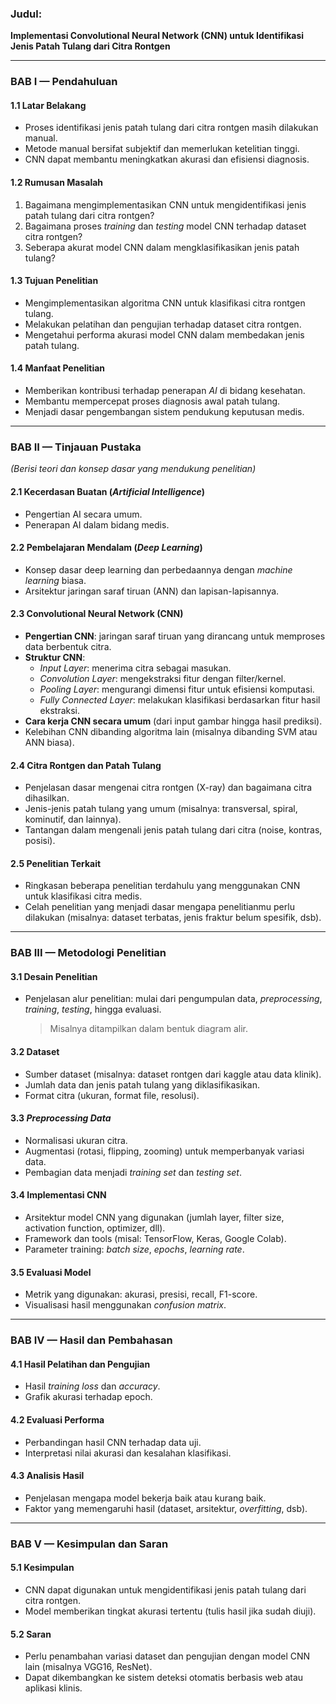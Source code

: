 ### Judul:

**Implementasi Convolutional Neural Network (CNN) untuk Identifikasi Jenis Patah Tulang dari Citra Rontgen**

---
### **BAB I — Pendahuluan**

#### 1.1 Latar Belakang
- Proses identifikasi jenis patah tulang dari citra rontgen masih dilakukan manual.
- Metode manual bersifat subjektif dan memerlukan ketelitian tinggi.
- CNN dapat membantu meningkatkan akurasi dan efisiensi diagnosis.
#### 1.2 Rumusan Masalah
1. Bagaimana mengimplementasikan CNN untuk mengidentifikasi jenis patah tulang dari citra rontgen?
2. Bagaimana proses _training_ dan _testing_ model CNN terhadap dataset citra rontgen?
3. Seberapa akurat model CNN dalam mengklasifikasikan jenis patah tulang?
#### 1.3 Tujuan Penelitian
- Mengimplementasikan algoritma CNN untuk klasifikasi citra rontgen tulang.
- Melakukan pelatihan dan pengujian terhadap dataset citra rontgen.
- Mengetahui performa akurasi model CNN dalam membedakan jenis patah tulang.
#### 1.4 Manfaat Penelitian
- Memberikan kontribusi terhadap penerapan _AI_ di bidang kesehatan.
- Membantu mempercepat proses diagnosis awal patah tulang.
- Menjadi dasar pengembangan sistem pendukung keputusan medis.
---
### **BAB II — Tinjauan Pustaka**
_(Berisi teori dan konsep dasar yang mendukung penelitian)_
#### 2.1 Kecerdasan Buatan (_Artificial Intelligence_)
- Pengertian AI secara umum.
- Penerapan AI dalam bidang medis.
#### 2.2 Pembelajaran Mendalam (_Deep Learning_)
- Konsep dasar deep learning dan perbedaannya dengan _machine learning_ biasa.
- Arsitektur jaringan saraf tiruan (ANN) dan lapisan-lapisannya.
#### 2.3 Convolutional Neural Network (CNN)
- **Pengertian CNN**: jaringan saraf tiruan yang dirancang untuk memproses data berbentuk citra.
- **Struktur CNN**:
    - _Input Layer_: menerima citra sebagai masukan.
    - _Convolution Layer_: mengekstraksi fitur dengan filter/kernel.
    - _Pooling Layer_: mengurangi dimensi fitur untuk efisiensi komputasi.
    - _Fully Connected Layer_: melakukan klasifikasi berdasarkan fitur hasil ekstraksi.
- **Cara kerja CNN secara umum** (dari input gambar hingga hasil prediksi).
- Kelebihan CNN dibanding algoritma lain (misalnya dibanding SVM atau ANN biasa).
#### 2.4 Citra Rontgen dan Patah Tulang
- Penjelasan dasar mengenai citra rontgen (X-ray) dan bagaimana citra dihasilkan.
- Jenis-jenis patah tulang yang umum (misalnya: transversal, spiral, kominutif, dan lainnya).
- Tantangan dalam mengenali jenis patah tulang dari citra (noise, kontras, posisi).
#### 2.5 Penelitian Terkait
- Ringkasan beberapa penelitian terdahulu yang menggunakan CNN untuk klasifikasi citra medis.
- Celah penelitian yang menjadi dasar mengapa penelitianmu perlu dilakukan (misalnya: dataset terbatas, jenis fraktur belum spesifik, dsb).
---
### **BAB III — Metodologi Penelitian**
#### 3.1 Desain Penelitian
- Penjelasan alur penelitian: mulai dari pengumpulan data, _preprocessing_, _training_, _testing_, hingga evaluasi.
    > Misalnya ditampilkan dalam bentuk diagram alir.
#### 3.2 Dataset
- Sumber dataset (misalnya: dataset rontgen dari kaggle atau data klinik).
- Jumlah data dan jenis patah tulang yang diklasifikasikan.
- Format citra (ukuran, format file, resolusi).
#### 3.3 _Preprocessing Data_
- Normalisasi ukuran citra.
- Augmentasi (rotasi, flipping, zooming) untuk memperbanyak variasi data.
- Pembagian data menjadi _training set_ dan _testing set_.
#### 3.4 Implementasi CNN
- Arsitektur model CNN yang digunakan (jumlah layer, filter size, activation function, optimizer, dll).
- Framework dan tools (misal: TensorFlow, Keras, Google Colab).
- Parameter training: _batch size_, _epochs_, _learning rate_.
#### 3.5 Evaluasi Model
- Metrik yang digunakan: akurasi, presisi, recall, F1-score.
- Visualisasi hasil menggunakan _confusion matrix_.
---
### **BAB IV — Hasil dan Pembahasan**
#### 4.1 Hasil Pelatihan dan Pengujian
- Hasil _training loss_ dan _accuracy_.
- Grafik akurasi terhadap epoch.
#### 4.2 Evaluasi Performa
- Perbandingan hasil CNN terhadap data uji.
- Interpretasi nilai akurasi dan kesalahan klasifikasi.
#### 4.3 Analisis Hasil
- Penjelasan mengapa model bekerja baik atau kurang baik.
- Faktor yang memengaruhi hasil (dataset, arsitektur, _overfitting_, dsb).
---
### **BAB V — Kesimpulan dan Saran**
#### 5.1 Kesimpulan
- CNN dapat digunakan untuk mengidentifikasi jenis patah tulang dari citra rontgen.
- Model memberikan tingkat akurasi tertentu (tulis hasil jika sudah diuji).
#### 5.2 Saran
- Perlu penambahan variasi dataset dan pengujian dengan model CNN lain (misalnya VGG16, ResNet).
- Dapat dikembangkan ke sistem deteksi otomatis berbasis web atau aplikasi klinis.